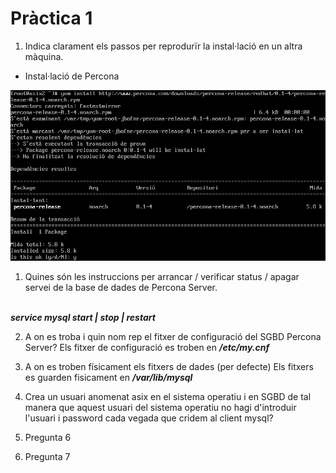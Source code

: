 # Pràctica 1

1. Indica clarament els passos per reprodurïr la instal·lació en un altra màquina.

- Instal·lació de Percona

![alt text](img/Screenshot_1.png)

1. Quines són les instruccions per arrancar / verificar status / apagar servei de la base de dades de Percona Server.
</br>
<b><i>service mysql start | stop | restart</i></b>

2. A on es troba i quin nom rep el fitxer de configuració del SGBD Percona Server?
Els fitxer de configuració es troben en <b><i>/etc/my.cnf</i></b>

3. A on es troben físicament els fitxers de dades (per defecte)
Els fitxers es guarden fisicament en <b><i>/var/lib/mysql</i></b>

4. Crea un usuari anomenat asix en el sistema operatiu i en SGBD de tal manera que aquest usuari del sistema operatiu no hagi d'introduir l'usuari i password cada vegada que cridem al client mysql?


5. Pregunta 6


6. Pregunta 7
